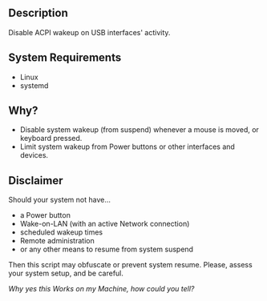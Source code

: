 ## Description
Disable ACPI wakeup on USB interfaces' activity.

## System Requirements
* Linux
* systemd

## Why?
* Disable system wakeup (from suspend) whenever a mouse is moved, or keyboard pressed.
* Limit system wakeup from Power buttons or other interfaces and devices.

## Disclaimer
Should your system not have...
* a Power button
* Wake-on-LAN (with an active Network connection)
* scheduled wakeup times
* Remote administration
* or any other means to resume from system suspend

Then this script may obfuscate or prevent system resume. Please, assess your system setup, and be careful.

*Why yes this Works on my Machine, how could you tell?*
